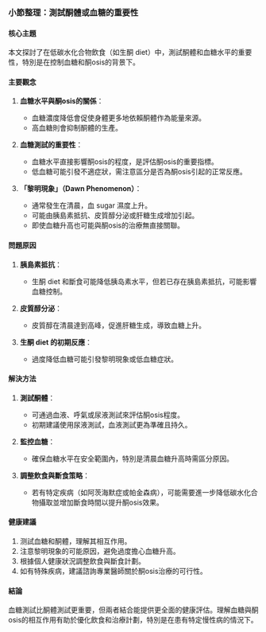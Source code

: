 ### 小節整理：測試酮體或血糖的重要性

#### 核心主題
本文探討了在低碳水化合物飲食（如生酮 diet）中，測試酮體和血糖水平的重要性，特別是在控制血糖和酮osis的背景下。

#### 主要觀念
1. **血糖水平與酮osis的關係**：
   - 血糖濃度降低會促使身體更多地依賴酮體作為能量來源。
   - 高血糖則會抑制酮體的生產。
   
2. **血糖測試的重要性**：
   - 血糖水平直接影響酮osis的程度，是評估酮osis的重要指標。
   - 低血糖可能引發不適症狀，需注意區分是否為酮osis引起的正常反應。

3. **「黎明現象」（Dawn Phenomenon）**：
   - 通常發生在清晨，血 sugar 濕度上升。
   - 可能由胰島素抵抗、皮質醇分泌或肝糖生成增加引起。
   - 即使血糖升高也可能與酮osis的治療無直接關聯。

#### 問題原因
1. **胰島素抵抗**：
   - 生酮 diet 和斷食可能降低胰岛素水平，但若已存在胰島素抵抗，可能影響血糖控制。

2. **皮質醇分泌**：
   - 皮質醇在清晨達到高峰，促進肝糖生成，導致血糖上升。
   
3. **生酮 diet 的初期反應**：
   - 過度降低血糖可能引發黎明現象或低血糖症狀。

#### 解決方法
1. **測試酮體**：
   - 可通過血液、呼氣或尿液測試來評估酮osis程度。
   - 初期建議使用尿液測試，血液測試更為準確且持久。

2. **監控血糖**：
   - 確保血糖水平在安全範圍內，特別是清晨血糖升高時需區分原因。

3. **調整飲食與斷食策略**：
   - 若有特定疾病（如阿茨海默症或帕金森病），可能需要進一步降低碳水化合物攝取並增加斷食時間以提升酮osis效果。

#### 健康建議
1. 测試血糖和酮體，理解其相互作用。
2. 注意黎明現象的可能原因，避免過度擔心血糖升高。
3. 根據個人健康狀況調整飲食與斷食計劃。
4. 如有特殊疾病，建議諮詢專業醫師關於酮osis治療的可行性。

#### 結論
血糖測試比酮體測試更重要，但兩者結合能提供更全面的健康評估。理解血糖與酮osis的相互作用有助於優化飲食和治療計劃，特別是在患有特定慢性病的情況下。